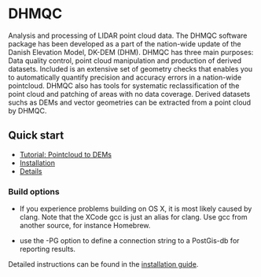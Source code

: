 # DHMQC #

Analysis and processing of LIDAR point cloud data.
The DHMQC software package has been developed as a part of the nation-wide update of the Danish Elevation Model,
DK-DEM (DHM).
DHMQC has three main purposes: Data quality control, point cloud manipulation and production of derived datasets.
Included is an extensive set of geometry checks that enables you to automatically quantify precision and
accuracy errors in a nation-wide pointcloud.
DHMQC also has tools for systematic reclassification of the point cloud and patching of areas with no data coverage.
Derived datasets suchs as DEMs and vector geometries can be extracted from a point cloud by DHMQC.

## Quick start ##

* [Tutorial: Pointcloud to DEMs](doc/howto_pc_to_dem.md)
* [Installation](doc/installation.md)
* [Details](doc/details.md)

### Build options ###

* If you experience problems building on OS X, it is most likely caused by clang.
  Note that the XCode gcc is just an alias for clang.
  Use gcc from another source, for instance Homebrew.

* use the -PG option to define a connection string to a PostGis-db for reporting results.

Detailed instructions can be found in the [installation guide](doc/installation.md).
